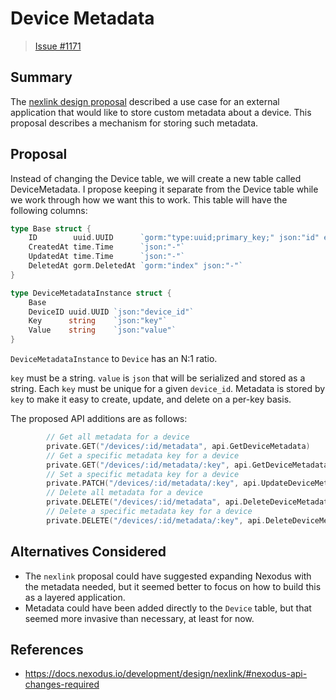 # Device Metadata

> [Issue #1171](https://github.com/nexodus-io/nexodus/issues/1171)

## Summary

The [nexlink design proposal](https://docs.nexodus.io/development/design/nexlink/#nexodus-api-changes-required) described a use case for an external application that would like to store custom metadata about a device. This proposal describes a mechanism for storing such metadata.

## Proposal

Instead of changing the Device table, we will create a new table called DeviceMetadata. I propose keeping it separate from the Device table while we work through how we want this to work. This table will have the following columns:

```go
type Base struct {
    ID        uuid.UUID      `gorm:"type:uuid;primary_key;" json:"id" example:"aa22666c-0f57-45cb-a449-16efecc04f2e"`
    CreatedAt time.Time      `json:"-"`
    UpdatedAt time.Time      `json:"-"`
    DeletedAt gorm.DeletedAt `gorm:"index" json:"-"`
}

type DeviceMetadataInstance struct {
    Base
    DeviceID uuid.UUID `json:"device_id"`
    Key      string    `json:"key"`
    Value    string    `json:"value"`
}
```

`DeviceMetadataInstance` to `Device` has an N:1 ratio.

`key` must be a string. `value` is `json` that will be serialized and stored as a string. Each `key` must be unique for a given `device_id`. Metadata is stored by `key` to make it easy to create, update, and delete on a per-key basis.

The proposed API additions are as follows:

```go
        // Get all metadata for a device
        private.GET("/devices/:id/metadata", api.GetDeviceMetadata)
        // Get a specific metadata key for a device
        private.GET("/devices/:id/metadata/:key", api.GetDeviceMetadataKey)
        // Set a specific metadata key for a device
        private.PATCH("/devices/:id/metadata/:key", api.UpdateDeviceMetadataKey)
        // Delete all metadata for a device
        private.DELETE("/devices/:id/metadata", api.DeleteDeviceMetadata)
        // Delete a specific metadata key for a device
        private.DELETE("/devices/:id/metadata/:key", api.DeleteDeviceMetadataKey)
```

## Alternatives Considered

- The `nexlink` proposal could have suggested expanding Nexodus with the metadata needed, but it seemed better to focus on how to build this as a layered application.
- Metadata could have been added directly to the `Device` table, but that seemed more invasive than necessary, at least for now.

## References

- <https://docs.nexodus.io/development/design/nexlink/#nexodus-api-changes-required>